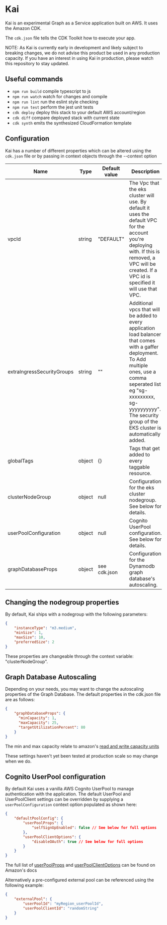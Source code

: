 Kai
==================
Kai is an experimental Graph as a Service application built on AWS. It uses the Amazon CDK.

The `cdk.json` file tells the CDK Toolkit how to execute your app.

NOTE: As Kai is currently early in development and likely subject to breaking changes, we do not advise this product be used in any production capacity.
If you have an interest in using Kai in production, please watch this repository to stay updated.

## Useful commands

 * `npm run build`   compile typescript to js
 * `npm run watch`   watch for changes and compile
 * `npm run lint`    run the eslint style checking
 * `npm run test`    perform the jest unit tests
 * `cdk deploy`      deploy this stack to your default AWS account/region
 * `cdk diff`        compare deployed stack with current state
 * `cdk synth`       emits the synthesized CloudFormation template

## Configuration

Kai has a number of different properties which can be altered using the `cdk.json` file or by passing 
in context objects through the --context option

Name                       | Type          | Default value | Description
---------------------------|---------------|---------------|----------------
vpcId                      | string        | "DEFAULT"     | The Vpc that the eks cluster will use. By default it uses the default VPC for the account you're deploying with. If this is removed, a VPC will be created. If a VPC id is specified it will use that VPC.
extraIngressSecurityGroups | string        | ""            | Additional vpcs that will be added to every application load balancer that comes with a gaffer deployment. To Add multiple ones, use a comma seperated list eg "sg-xxxxxxxxx, sg-yyyyyyyyyy". The security group of the EKS cluster is automatically added.
globalTags                 | object        | {}            | Tags that get added to every taggable resource.
clusterNodeGroup           | object        | null          | Configuration for the eks cluster nodegroup. See below for details.
userPoolConfiguration      | object        | null          | Cognito UserPool configuration. See below for details.
graphDatabaseProps         | object        | see cdk.json  | Configuration for the Dynamodb graph database's autoscaling. 

## Changing the nodegroup properties

By default, Kai ships with a nodegroup with the following parameters:
```json
{
    "instanceType": "m3.medium",
    "minSize": 1,
    "maxSize": 10,
    "preferredSize": 2
}
```

These properties are changeable through the context variable: "clusterNodeGroup".

## Graph Database Autoscaling
Depending on your needs, you may want to change the autoscaling properties of the Graph Database. The default properties in the cdk.json file are as follows:
```json
{
    "graphDatabaseProps": {
      "minCapacity": 1,
      "maxCapacity": 25,
      "targetUtilizationPercent": 80
    }
}
```
The min and max capacity relate to amazon's [read and write capacity units](https://docs.aws.amazon.com/amazondynamodb/latest/developerguide/ProvisionedThroughput.html#ProvisionedThroughput.CapacityUnits.Read)

These settings haven't yet been tested at production scale so may change when we do.

## Cognito UserPool configuration

By default Kai uses a vanilla AWS Cognito UserPool to manage authentication with the application.
The default UserPool and UserPoolClient settings can be overridden by supplying a `userPoolConfiguration` context option populated as shown here:
```json
{
    "defaultPoolConfig": {
        "userPoolProps": {
            "selfSignUpEnabled": false // See below for full options
        },
        "userPoolClientOptions": {
            "disableOAuth": true // See below for full options
        }
    }
}
```
The full list of [userPoolProps](https://docs.aws.amazon.com/cdk/api/latest/docs/@aws-cdk_aws-cognito.UserPoolProps.html) and [userPoolClientOptions](https://docs.aws.amazon.com/cdk/api/latest/docs/@aws-cdk_aws-cognito.UserPoolClientOptions.html) can be found on Amazon's docs

Alternatively a pre-configured external pool can be referenced using the following example:
```json
{
    "externalPool": {
        "userPoolId": "myRegion_userPoolId",
        "userPoolClientId": "randomString"
    }
}
```
